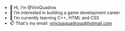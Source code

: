 - 👋 Hi, I’m @ViniQuadros
- 👀 I’m interested in building a game development career
- 🌱 I’m currently learning C++, HTML and CSS
- 📫 That's my email: viniciusquadross@hotmail.com

<!---
ViniQuadros/ViniQuadros is a ✨ special ✨ repository because its `README.md` (this file) appears on your GitHub profile.
You can click the Preview link to take a look at your changes.
--->
